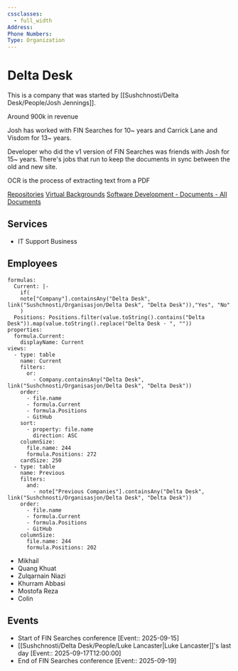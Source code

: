 ```yaml
---
cssclasses:
  - full_width
Address:
Phone Numbers:
Type: Organization
---
```

# Delta Desk

This is a company that was started by [[Sushchnosti/Delta Desk/People/Josh Jennings]].

Around 900k in revenue

Josh has worked with FIN Searches for 10~ years and Carrick Lane and Visdom for 13~ years.

Developer who did the v1 version of FIN Searches was friends with Josh for 15~ years. There's jobs that run to keep the documents in sync between the old and new site.

OCR is the process of extracting text from a PDF

[Repositories](https://github.com/orgs/delta-desk/repositories)
[Virtual Backgrounds](https://deltadesk.sharepoint.com/:f:/s/MSP/EnQv-YQtlSVDoZ3v-jmzvUMBoO9JiiV8LZWA3rvymKCiBA?e=0gHFHi)
[Software Development - Documents - All Documents](https://deltadesk.sharepoint.com/sites/SoftwareDevelopment/Shared%20Documents/Forms/AllItems.aspx)

## Services

- IT Support Business

## Employees

```base
formulas:
  Current: |-
    if(
    note["Company"].containsAny("Delta Desk", link("Sushchnosti/Organisasjon/Delta Desk", "Delta Desk")),"Yes", "No"
    )
  Positions: Positions.filter(value.toString().contains("Delta Desk")).map(value.toString().replace("Delta Desk · ", ""))
properties:
  formula.Current:
    displayName: Current
views:
  - type: table
    name: Current
    filters:
      or:
        - Company.containsAny("Delta Desk", link("Sushchnosti/Organisasjon/Delta Desk", "Delta Desk"))
    order:
      - file.name
      - formula.Current
      - formula.Positions
      - GitHub
    sort:
      - property: file.name
        direction: ASC
    columnSize:
      file.name: 244
      formula.Positions: 272
    cardSize: 250
  - type: table
    name: Previous
    filters:
      and:
        - note["Previous Companies"].containsAny("Delta Desk", link("Sushchnosti/Organisasjon/Delta Desk", "Delta Desk"))
    order:
      - file.name
      - formula.Current
      - formula.Positions
      - GitHub
    columnSize:
      file.name: 244
      formula.Positions: 202

```

- Mikhail
- Quang Khuat
- Zulqarnain Niazi
- Khurram Abbasi
- Mostofa Reza
- Colin

## Events

- Start of FIN Searches conference [Event:: 2025-09-15]
- [[Sushchnosti/Delta Desk/People/Luke Lancaster|Luke Lancaster]]'s last day [Event:: 2025-09-17T12:00:00]
- End of FIN Searches conference [Event:: 2025-09-19]